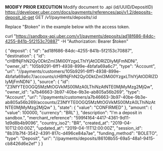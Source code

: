 **MODIFY PRIOR EXECUTION**
Modify document to .api (id/UUID/DepositID)
https://developer.uber.com/docs/payments/references/api/v1.2/deposits-deposit_id-get
GET /v1/payments/deposits/:id


Replace "$token" in the example below with the access token.

curl "https://sandbox-api.uber.com/v1/payments/deposits/ad18f686-84dc-4255-841b-5f2153c70887" -H "Authorization: Bearer $token"


{
  "deposit": {
    "id": "ad18f686-84dc-4255-841b-5f2153c70887",
    "destination": {
      "id": "cHBfNjFhN2QyODktZmI3Mi00YzgxLThlYjAtODRlZDIyMjFmNDNi",
      "owner_id": "105b9291-6ff1-4938-899e-4bfafa69a6c7",
      "type": "Account",
      "uri": "//payments/customers/105b9291-6ff1-4938-899e-4bfafa69a6c7/accounts/cHBfNjFhN2QyODktZmI3Mi00YzgxLThlYjAtODRlZDIyMjFmNDNi"
    },
    "source": {
      "id": "Z3NfYTE0OGQ5MzMtOGVkMS00MzA0LThiNzAtNTE0MjMyMzg2MjQw",
      "owner_id": "a7b46663-3b97-40be-9b3e-ab805a56b269",
      "type": "Account",
      "uri": "//payments/customers/a7b46663-3b97-40be-9b3e-ab805a56b269/accounts/Z3NfYTE0OGQ5MzMtOGVkMS00MzA0LThiNzAtNTE0MjMyMzg2MjQw"
    },
    "state": {
      "value": "CONFIRMED"
    },
    "amount": {
      "value": 100000,
      "currency": "BRL"
    },
    "description": "I'm a deposit in sandbox.",
    "merchant_reference": "599f4164-4417-4361-9d11-1d9d8b4b9096",
    "country_iso2": "BR",
    "created_at": "2019-04-10T12:00:00Z",
    "updated_at": "2019-04-11T12:00:00Z",
    "session_id": "8b31b7f4-3542-4391-817c-d496ce84a7ae",
    "funding_method": "BOLETO",
    "type": "Deposit",
    "uri": "//payments/deposits/86108b55-69a5-48a1-9415-cb8426d6e2ef"
  }
}